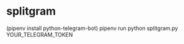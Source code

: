 # splitgram

(pipenv install python-telegram-bot)
pipenv run python splitgram.py YOUR_TELEGRAM_TOKEN